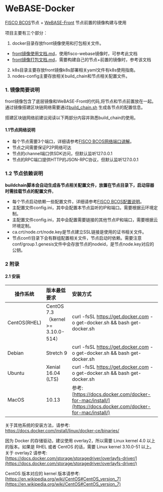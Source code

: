 
# WeBASE-Docker
 [FISCO BCOS](https://github.com/FISCO-BCOS/FISCO-BCOS)节点 + [WeBASE-Front](https://github.com/WeBankFinTech/WeBASE-Front) 节点前置的镜像构建与使用
 
项目主要有三个部分：
1. docker目录存放front镜像使用和打包相关文件。  
  - [front镜像使用文档.md](docker/front-install.md)，使用fisco-webase镜像时，可参考此文档
  - [front镜像打包文档.md](docker/build/front-build.md)，需要构建自己的节点+前置的镜像时，参考该文档
2. k8s目录主要存放front镜像k8s部署相关yaml文件有k8s使用指南。
3. nodes-config主要存放相关build_chain和节点相关配置文件。


 ### 1. 镜像简要说明
 front镜像包含了底层镜像和WeBASE-Front的代码,将节点和节点前置放在一起。通过镜像搭建区块链网络需要通过[build_chain.sh](https://fisco-bcos-documentation.readthedocs.io/zh_CN/latest/docs/manual/build_chain.html) 生成各节点的配置信息。

 搭建区块链网络前建议阅读以下两部分内容并熟悉build_chain的使用。

 #### 1.1节点网络说明
 
 - 每个节点需要3个端口，详细请参考[FISCO BCOS网络端口讲解](https://mp.weixin.qq.com/s/IiHsPlxmvEEBTC84n27I9A)。
 - 节点之间需要保证P2P网络可达
 - 节点的channel端口供SDK访问，但默认监听127.0.0.1
 - 节点的RPC端口提供HTTP的JSON-RPC协议，但默认监听127.0.0.1
 
 ### 1.2 节点依赖说明
 
 **buildchain脚本会自动生成各节点相关配置文件，放置在节点目录下，启动容器时需挂载节点的配置文件**。
 
 - 每个节点启动依赖一些配置文件，详细请参考[FISCO BCOS配置说明](https://mp.weixin.qq.com/s/3RGTRvheSr5P1nXbmAjl2g)。
 - 主配置文件config.ini，其中会配置本节点监听的IP和端口。需要根据云环境定制。
 - 主配置文件config.ini，其中会配置需要链接的其他节点IP和端口，需要根据云环境定制。
 - ca.crt/node.crt/node.key是节点建立SSL链接是使用的证书相关文件。
 - 节点conf/目录下会有群组配置相关文件，节点启动时依赖。需要注意conf/group.1.genesis文件中会存放节点的nodeid，是节点node.key对应的公钥。
 

 ### 2 附录
 #### 2.1 安装
 
| 操作系统         |  版本最低要求     |  安装方式    |
| ------------- |:-------|:-----|
| CentOS(RHEL)| CentOS 7.3（kernel >= 3.10.0-514）      |curl -fsSL https://get.docker.com -o get-docker.sh && bash get-docker.sh|
|Debian|Stretch 9  |curl -fsSL https://get.docker.com -o get-docker.sh && bash get-docker.sh|
|Ubuntu|Xenial 16.04 (LTS)|curl -fsSL https://get.docker.com -o get-docker.sh && bash get-docker.sh|
|MacOS| 10.13 |参考: [https://docs.docker.com/docker-for-mac/install/](https://docs.docker.com/docker-for-mac/install/)|

关于其他系统的安装方法，请参考: https://docs.docker.com/install/linux/docker-ce/binaries/

因为 Docker 的存储驱动，建议使用 overlay2，所以需要 Linux kernel 4.0 以上的版本。如果是 RHEL 或者 CentOS 的话，需要 Linux kernel  3.10.0-51 以上。关于 overlay2 请参考: [https://docs.docker.com/storage/storagedriver/overlayfs-driver/](https://docs.docker.com/storage/storagedriver/overlayfs-driver/)

CentOS 版本对应的 kernel 版本请参考: [https://en.wikipedia.org/wiki/CentOS#CentOS_version_7](https://en.wikipedia.org/wiki/CentOS#CentOS_version_7)


 